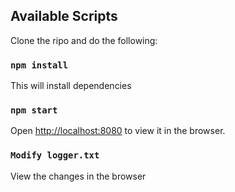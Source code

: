 ## Available Scripts

Clone the ripo and do the following:

### `npm install`
This will install dependencies

### `npm start`
Open [http://localhost:8080](http://localhost:8080) to view it in the browser.


### `Modify logger.txt`

View the changes in the browser
